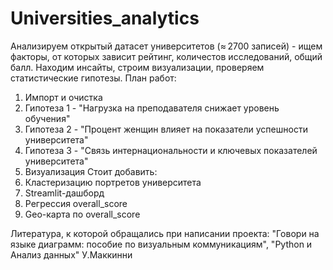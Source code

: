 # Universities_analytics
Анализируем открытый датасет университетов (≈ 2700 записей) - ищем факторы, от которых зависит рейтинг, количестов исследований, общий балл. Находим инсайты, строим визуализации, проверяем статистические гипотезы.
План работ:
1) Импорт и очистка
2) Гипотеза 1 - "Нагрузка на преподавателя снижает уровень обучения"
3) Гипотеза 2 - "Процент женщин влияет на показатели успешности университета"
4) Гипотеза 3 - "Связь интернациональности и ключевых показателей университета"
5) Визуализация
Стоит добавить:
1) Кластеризацию портретов университета
2) Streamlit-дашборд
3) Регрессия overall_score
4) Geo-карта по overall_score

Литература, к которой обращались при написании проекта: "Говори на языке диаграмм: пособие по визуальным коммуникациям", "Python и Анализ данных" У.Маккинни
